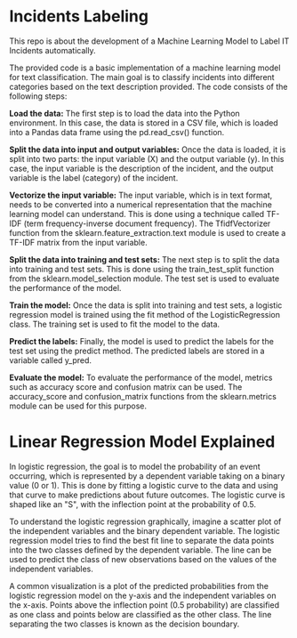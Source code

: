 # Incidents Labeling
This repo is about the development of a Machine Learning Model to Label IT Incidents automatically.

The provided code is a basic implementation of a machine learning model for text classification. The main goal is to classify incidents into different categories based on the text description provided. The code consists of the following steps:

**Load the data:** The first step is to load the data into the Python environment. In this case, the data is stored in a CSV file, which is loaded into a Pandas data frame using the pd.read_csv() function.

**Split the data into input and output variables:** Once the data is loaded, it is split into two parts: the input variable (X) and the output variable (y). In this case, the input variable is the description of the incident, and the output variable is the label (category) of the incident.

**Vectorize the input variable:** The input variable, which is in text format, needs to be converted into a numerical representation that the machine learning model can understand. This is done using a technique called TF-IDF (term frequency-inverse document frequency). The TfidfVectorizer function from the sklearn.feature_extraction.text module is used to create a TF-IDF matrix from the input variable.

**Split the data into training and test sets:** The next step is to split the data into training and test sets. This is done using the train_test_split function from the sklearn.model_selection module. The test set is used to evaluate the performance of the model.

**Train the model:** Once the data is split into training and test sets, a logistic regression model is trained using the fit method of the LogisticRegression class. The training set is used to fit the model to the data.

**Predict the labels:** Finally, the model is used to predict the labels for the test set using the predict method. The predicted labels are stored in a variable called y_pred.

**Evaluate the model:** To evaluate the performance of the model, metrics such as accuracy score and confusion matrix can be used. The accuracy_score and confusion_matrix functions from the sklearn.metrics module can be used for this purpose.

# Linear Regression Model Explained

In logistic regression, the goal is to model the probability of an event occurring, which is represented by a dependent variable taking on a binary value (0 or 1). This is done by fitting a logistic curve to the data and using that curve to make predictions about future outcomes. The logistic curve is shaped like an "S", with the inflection point at the probability of 0.5.

To understand the logistic regression graphically, imagine a scatter plot of the independent variables and the binary dependent variable. The logistic regression model tries to find the best fit line to separate the data points into the two classes defined by the dependent variable. The line can be used to predict the class of new observations based on the values of the independent variables.

A common visualization is a plot of the predicted probabilities from the logistic regression model on the y-axis and the independent variables on the x-axis. Points above the inflection point (0.5 probability) are classified as one class and points below are classified as the other class. The line separating the two classes is known as the decision boundary.
